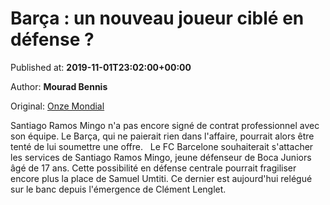 
# Barça : un nouveau joueur ciblé en défense ?

Published at: **2019-11-01T23:02:00+00:00**

Author: **Mourad Bennis**

Original: [Onze Mondial](http://www.onzemondial.com/liga/2019-2020/barca-un-nouveau-joueur-cible-en-defense-201426)

Santiago Ramos Mingo n'a pas encore signé de contrat professionnel avec son équipe. Le Barça, qui ne paierait rien dans l'affaire, pourrait alors être tenté de lui soumettre une offre.
 
Le FC Barcelone souhaiterait s'attacher les services de Santiago Ramos Mingo, jeune défenseur de Boca Juniors âgé de 17 ans. Cette possibilité en défense centrale pourrait fragiliser encore plus la place de Samuel Umtiti. Ce dernier est aujourd'hui relégué sur le banc depuis l'émergence de Clément Lenglet.
